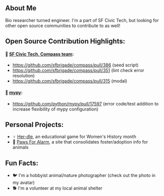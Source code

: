 ## About Me
Bio researcher turned engineer. I'm a part of SF Civic Tech, but looking for other open source communities to contribute to as well!

## Open Source Contribution Highlights:
#### 🏫 [SF Civic Tech, Compass team](https://github.com/sfbrigade/compass):
- https://github.com/sfbrigade/compass/pull/386 (seed script) 
- https://github.com/sfbrigade/compass/pull/351 (lint check error resolution)
- https://github.com/sfbrigade/compass/pull/315 (modal)

#### 🐍 [mypy](https://github.com/python/mypy):
- https://github.com/python/mypy/pull/17597 (error code/test addition to increase flexibility of
 mypy configuration)

## Personal Projects:
- ♀️ [Her-dle](https://her-dle.katrinaconnors.com/), an educational game for Women's History month
- 🐾 [Paws For Alarm](http://www.pawsforalarm.org/), a site that consolidates foster/adoption info for animals

## Fun Facts:
- 🐦 I'm a hobbyist animal/nature photographer (check out the photo in my avatar)
- 🐕 I'm a volunteer at my local animal shelter
<!--
**katconnors/katconnors** is a ✨ _special_ ✨ repository because its `README.md` (this file) appears on your GitHub profile.

Here are some ideas to get you started:

- 🔭 I’m currently working on ...
- 🌱 I’m currently learning ...
- 👯 I’m looking to collaborate on ...
- 🤔 I’m looking for help with ...
- 💬 Ask me about ...
- 📫 How to reach me: ...
- 😄 Pronouns: ...
- ⚡ Fun fact: ...
-->
